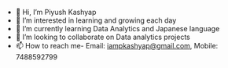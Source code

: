 - 👋 Hi, I’m Piyush Kashyap
- 👀 I’m interested in learning and growing each day
- 🌱 I’m currently learning Data Analytics and Japanese language
- 💞️ I’m looking to collaborate on Data analytics projects
- 📫 How to reach me- Email: iampkashyap@gmail.com, Mobile: 7488592799

<!---
piyush01101/piyush01101 is a ✨ special ✨ repository because its `README.md` (this file) appears on your GitHub profile.
You can click the Preview link to take a look at your changes.
--->
